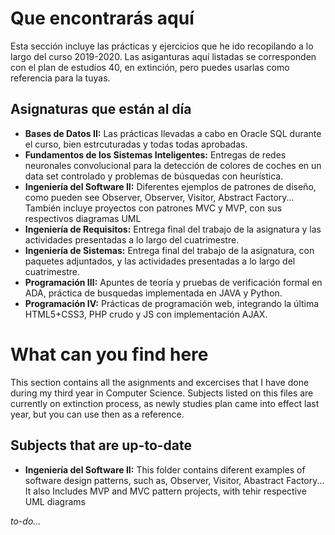 
# Que encontrarás aquí
Esta sección incluye las prácticas y ejercicios que he ido recopilando a lo largo del curso 2019-2020. Las asiganturas aquí listadas se corresponden con el plan de estudios 40, en extinción, pero puedes usarlas como referencia para la tuyas.

## Asignaturas que están al día

- **Bases de Datos II:** Las prácticas llevadas a cabo en Oracle SQL durante el curso, bien estrcuturadas y todas todas aprobadas. 
- **Fundamentos de los Sistemas Inteligentes:** Entregas de redes neuronales convolucional para la detección de colores de coches en un data set controlado y problemas de búsquedas con heurística.
- **Ingeniería del Software II:** Diferentes ejemplos de patrones de diseño, como pueden see Observer, Observer, Visitor, Abstract Factory... También incluye proyectos con patrones MVC y MVP, con sus respectivos diagramas UML
- **Ingeniería de Requisitos:** Entrega final del trabajo de la asignatura y las actividades presentadas a lo largo del cuatrimestre.
- **Ingeniería de Sistemas:** Entrega final del trabajo de la asignatura, con paquetes adjuntados, y las actividades presentadas a lo largo del cuatrimestre.
- **Programación III:** Apuntes de teoría y pruebas de verificación formal en ADA, práctica de busquedas implementada en JAVA y Python. 
- **Programación IV:** Prácticas de programación web, integrando la última HTML5+CSS3, PHP crudo y JS con implementación AJAX.

# What can you find here
This section contains all the asignments and excercises that I have done during my third year in Computer Science. Subjects listed on this files are currently on extinction process, as newly studies plan came into effect last year, but you can use then as a reference.

## Subjects that are up-to-date

- **Ingeniería del Software II:** This folder contains diferent examples of software design patterns, such as, Observer, Visitor, Abastract Factory... It also Includes MVP and MVC pattern projects, with tehir respective UML diagrams

*to-do...*